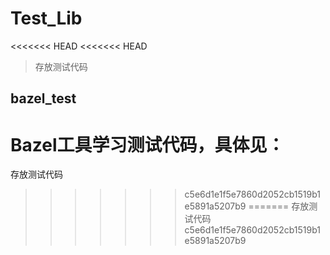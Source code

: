 # Test_Lib
<<<<<<< HEAD
<<<<<<< HEAD
>  存放测试代码

## bazel_test

Bazel工具学习测试代码，具体见：
=======
存放测试代码
>>>>>>> c5e6d1e1f5e7860d2052cb1519b1e5891a5207b9
=======
存放测试代码
>>>>>>> c5e6d1e1f5e7860d2052cb1519b1e5891a5207b9

